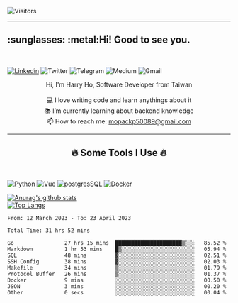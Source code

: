 ![Visitors](https://api.visitorbadge.io/api/daily?path=https%3A%2F%2Fgithub.com%2Fmopackp50089%2Fmopackp50089&label=Profile%20visitors&labelColor=%23697689&countColor=%232ccce4)

<hr>
<h2 align="left">:sunglasses: :metal:Hi! Good to see you. </h2>
<br>

[![Linkedin](https://img.shields.io/badge/Linkedin-0077B5.svg?logo=linkedin&logoColor=white)](https://www.linkedin.com/feed/)
![Twitter](https://img.shields.io/badge/Twitter-1DA1F2.svg?logo=twitter&logoColor=white)
![Telegram](https://img.shields.io/badge/Telegram-2CA5E0.svg?logo=telegram&logoColor=white)
![Medium](https://img.shields.io/badge/Medium-12100E.svg?logo=medium&logoColor=white)
![Gmail](https://img.shields.io/badge/Gmail-D14836?logo=gmail&logoColor=white)

<p align="center">
  Hi, I'm Harry Ho, Software Developer from Taiwan
  <br>
  <br>
  💻 I love writing code and learn anythings about it
  <br>
  📚 I’m currently learning about backend knowledge
  <br>
  📫 How to reach me: <a href="mailto: mopackp50089@gmail.com">mopackp50089@gmail.com</a>
</p>

<hr>
<h2 align="center">🔥 Some Tools I Use 🔥</h2>
<br>

[![Python](https://github.com/jalbertsr/logo-badge-images/blob/master/img/rsz_python.png?raw=true)](https://www.python.org/)
[![Vue](https://github.com/jalbertsr/logo-badge-images/blob/master/img/rsz_vue.png?raw=true)](https://vuejs.org)
[![postgresSQL](https://github.com/jalbertsr/logo-badge-images/blob/master/img/rsz_postgresql.png?raw=true)](https://www.postgresql.org/)
[![Docker](https://i.imgur.com/VyjCJuz.png)](https://www.docker.com/)

[![Anurag's github stats](https://github-readme-stats.vercel.app/api?username=mopackp50089&theme=transparent&show_icons=true)](https://github.com/mopackp50089/github-readme-stats)  
[![Top Langs](https://github-readme-stats.vercel.app/api/top-langs/?username=mopackp50089&layout=compact)](https://github.com/mopackp50089/github-readme-stats)

<!--START_SECTION:waka-->

```text
From: 12 March 2023 - To: 23 April 2023

Total Time: 31 hrs 52 mins

Go                27 hrs 15 mins  █████████████████████▒░░░   85.52 %
Markdown          1 hr 53 mins    █▒░░░░░░░░░░░░░░░░░░░░░░░   05.94 %
SQL               48 mins         ▓░░░░░░░░░░░░░░░░░░░░░░░░   02.51 %
SSH Config        38 mins         ▓░░░░░░░░░░░░░░░░░░░░░░░░   02.03 %
Makefile          34 mins         ▒░░░░░░░░░░░░░░░░░░░░░░░░   01.79 %
Protocol Buffer   26 mins         ▒░░░░░░░░░░░░░░░░░░░░░░░░   01.37 %
Docker            9 mins          ░░░░░░░░░░░░░░░░░░░░░░░░░   00.50 %
JSON              3 mins          ░░░░░░░░░░░░░░░░░░░░░░░░░   00.20 %
Other             0 secs          ░░░░░░░░░░░░░░░░░░░░░░░░░   00.04 %
```

<!--END_SECTION:waka-->

<!--
<!--
**mopackp50089/mopackp50089** is a ✨ _special_ ✨ repository because its `README.md` (this file) appears on your GitHub profile.

Here are some ideas to get you started:

- 🔭 I’m currently working on ...
- 🌱 I’m currently learning ...
- 👯 I’m looking to collaborate on ...
- 🤔 I’m looking for help with ...
- 💬 Ask me about ...
- 📫 How to reach me: ...
- 😄 Pronouns: ...
- ⚡ Fun fact: ...
-->
